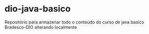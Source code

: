 # dio-java-basico
Repositório para armazenar todo o conteúdo do curso de java basico Bradesco-DIO
alterando localmente